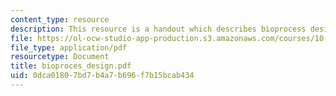 ```yaml
---
content_type: resource
description: This resource is a handout which describes bioprocess design and simulation.
file: https://ol-ocw-studio-app-production.s3.amazonaws.com/courses/10-445-separation-processes-for-biochemical-products-summer-2005/0dca01807bd7b4a7b696f7b15bcab434_bioproces_design.pdf
file_type: application/pdf
resourcetype: Document
title: bioproces_design.pdf
uid: 0dca0180-7bd7-b4a7-b696-f7b15bcab434
---
```

